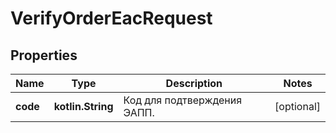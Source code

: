
# VerifyOrderEacRequest

## Properties
| Name | Type | Description | Notes |
| ------------ | ------------- | ------------- | ------------- |
| **code** | **kotlin.String** | Код для подтверждения ЭАПП. |  [optional] |



